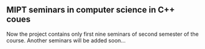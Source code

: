 ## MIPT seminars in computer science in C++ coues

Now the project contains only first nine seminars of second semester of the course. Another seminars will be added soon...
